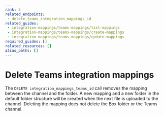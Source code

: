 ```yaml
---
rank: 5
related_endpoints:
 - delete_teams_integration_mappings_id
related_guides:
 - integration-mappings/teams-mappings/list-mappings
 - integration-mappings/teams-mappings/create-mappings
 - integration-mappings/teams-mappings/update-mappings
required_guides: []
related_resources: []
alias_paths: []
---
```

# Delete Teams integration mappings

The `DELETE integration_mappings_teams_id` call removes the mapping between
the channel and the folder. 
A new mapping and a new folder in the default folder structure will be created
when the next file is uploaded to the channel.
Deleting the mapping does not delete the Box folder or the Teams channel.